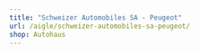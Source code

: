 ```yaml
---
title: "Schweizer Automobiles SA - Peugeot"
url: /aigle/schweizer-automobiles-sa-peugeot/
shop: Autohaus
---
```


